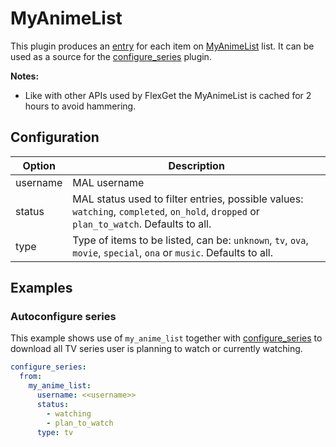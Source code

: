 # MyAnimeList

This plugin produces an [entry](/Entry) for each item on [MyAnimeList](https://myanimelist.net) list. It can be used as a source for the [configure_series](/Plugins/configure_series) plugin.

**Notes:** 

 * Like with other APIs used by FlexGet the MyAnimeList is cached for 2 hours to avoid hammering.

 ## Configuration

| Option | Description |
| --- | --- |
| username | MAL username|
| status | MAL status used to filter entries, possible values: `watching`, `completed`, `on_hold`, `dropped` or `plan_to_watch`. Defaults to all. |
| type |Type of items to be listed, can be: `unknown`, `tv`, `ova`, `movie`, `special`, `ona` or `music`. Defaults to all. |

## Examples
### Autoconfigure series
This example shows use of `my_anime_list` together with [configure_series](/Plugins/configure_series) to download all TV series user is planning to watch or currently watching.

```yaml
configure_series:
  from:
    my_anime_list:
      username: <<username>>
      status:
        - watching
        - plan_to_watch
      type: tv
```

